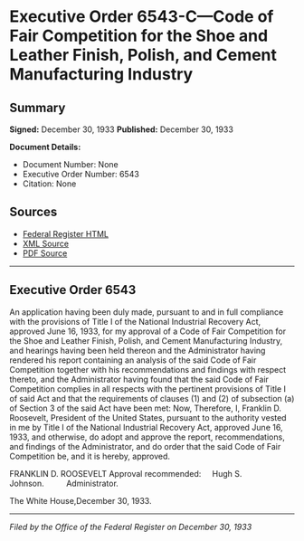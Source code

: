 # Executive Order 6543-C—Code of Fair Competition for the Shoe and Leather Finish, Polish, and Cement Manufacturing Industry

## Summary

**Signed:** December 30, 1933
**Published:** December 30, 1933

**Document Details:**
- Document Number: None
- Executive Order Number: 6543
- Citation: None

## Sources
- [Federal Register HTML](https://www.presidency.ucsb.edu/documents/executive-order-6543-c-code-fair-competition-for-the-shoe-and-leather-finish-polish-and)
- [XML Source](None)
- [PDF Source](None)

---

## Executive Order 6543

An application having been duly made, pursuant to and in full compliance with the provisions of Title I of the National Industrial Recovery Act, approved June 16, 1933, for my approval of a Code of Fair Competition for the Shoe and Leather Finish, Polish, and Cement Manufacturing Industry, and hearings having been held thereon and the Administrator having rendered his report containing an analysis of the said Code of Fair Competition together with his recommendations and findings with respect thereto, and the Administrator having found that the said Code of Fair Competition complies in all respects with the pertinent provisions of Title I of said Act and that the requirements of clauses (1) and (2) of subsection (a) of Section 3 of the said Act have been met:
Now, Therefore, I, Franklin D. Roosevelt, President of the United States, pursuant to the authority vested in me by Title I of the National Industrial Recovery Act, approved June 16, 1933, and otherwise, do adopt and approve the report, recommendations, and findings of the Administrator, and do order that the said Code of Fair Competition be, and it is hereby, approved.

FRANKLIN D. ROOSEVELT
Approval recommended:     Hugh S. Johnson.          Administrator.

The White House,December 30, 1933.

---

*Filed by the Office of the Federal Register on December 30, 1933*
